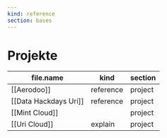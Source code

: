 ```yaml
---
kind: reference
section: bases
---
```


# Projekte

| file.name             | kind      | section |
| --------------------- | --------- | ------- |
| [[Aerodoo]]           | reference | project |
| [[Data Hackdays Uri]] | reference | project |
| [[Mint Cloud]]        |           | project |
| [[Uri Cloud]]         | explain   | project |
